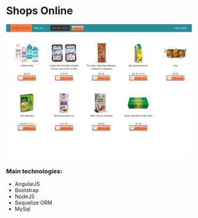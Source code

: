 # Shops Online
![Preview](preview.jpg?raw=true "Preview")
### Main technologies: ###
* AngularJS
* Bootstrap
* NodeJS
* Sequelize ORM
* MySql